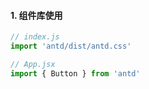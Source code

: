 #### 1. 组件库使用

```js
// index.js
import 'antd/dist/antd.css'
```

```js
// App.jsx
import { Button } from 'antd'
```
